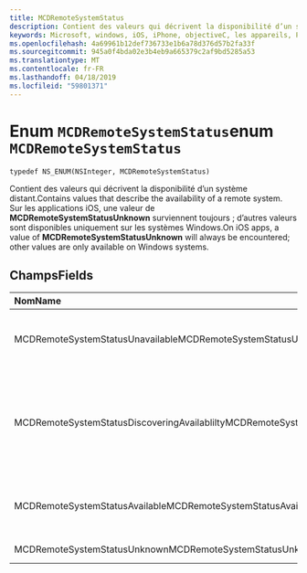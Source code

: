 ```yaml
---
title: MCDRemoteSystemStatus
description: Contient des valeurs qui décrivent la disponibilité d’un système distant.
keywords: Microsoft, windows, iOS, iPhone, objectiveC, les appareils, Project Rome connectés
ms.openlocfilehash: 4a69961b12def736733e1b6a78d376d57b2fa33f
ms.sourcegitcommit: 945a0f4bda02e3b4eb9a665379c2af9bd5285a53
ms.translationtype: MT
ms.contentlocale: fr-FR
ms.lasthandoff: 04/18/2019
ms.locfileid: "59801371"
---
```

# <a name="enum-mcdremotesystemstatus"></a><span data-ttu-id="62a0f-104">Enum `MCDRemoteSystemStatus`</span><span class="sxs-lookup"><span data-stu-id="62a0f-104">enum `MCDRemoteSystemStatus`</span></span> 

```
typedef NS_ENUM(NSInteger, MCDRemoteSystemStatus)
```  
<span data-ttu-id="62a0f-105">Contient des valeurs qui décrivent la disponibilité d’un système distant.</span><span class="sxs-lookup"><span data-stu-id="62a0f-105">Contains values that describe the availability of a remote system.</span></span> <span data-ttu-id="62a0f-106">Sur les applications iOS, une valeur de **MCDRemoteSystemStatusUnknown** surviennent toujours ; d’autres valeurs sont disponibles uniquement sur les systèmes Windows.</span><span class="sxs-lookup"><span data-stu-id="62a0f-106">On iOS apps, a value of **MCDRemoteSystemStatusUnknown** will always be encountered; other values are only available on Windows systems.</span></span>

## <a name="fields"></a><span data-ttu-id="62a0f-107">Champs</span><span class="sxs-lookup"><span data-stu-id="62a0f-107">Fields</span></span>

| <span data-ttu-id="62a0f-108">Nom</span><span class="sxs-lookup"><span data-stu-id="62a0f-108">Name</span></span>                              | <span data-ttu-id="62a0f-109">Value</span><span class="sxs-lookup"><span data-stu-id="62a0f-109">Value</span></span> | <span data-ttu-id="62a0f-110">Description</span><span class="sxs-lookup"><span data-stu-id="62a0f-110">Description</span></span>                    |
|:----------------------------------|:------|:-------------------------------|
| <span data-ttu-id="62a0f-111">MCDRemoteSystemStatusUnavailable</span><span class="sxs-lookup"><span data-stu-id="62a0f-111">MCDRemoteSystemStatusUnavailable</span></span> | <span data-ttu-id="62a0f-112">0</span><span class="sxs-lookup"><span data-stu-id="62a0f-112">0</span></span> | <span data-ttu-id="62a0f-113">Le système distant est signalé comme étant indisponible.</span><span class="sxs-lookup"><span data-stu-id="62a0f-113">The remote system is reported as unavailable.</span></span> |
| <span data-ttu-id="62a0f-114">MCDRemoteSystemStatusDiscoveringAvailablilty</span><span class="sxs-lookup"><span data-stu-id="62a0f-114">MCDRemoteSystemStatusDiscoveringAvailablilty</span></span> | <span data-ttu-id="62a0f-115">1</span><span class="sxs-lookup"><span data-stu-id="62a0f-115">1</span></span> | <span data-ttu-id="62a0f-116">L’état du système distant est déterminé (se produit pendant le processus de découverte).</span><span class="sxs-lookup"><span data-stu-id="62a0f-116">The status of the remote system is being determined (occurs during the discovery process).</span></span> |
| <span data-ttu-id="62a0f-117">MCDRemoteSystemStatusAvailable</span><span class="sxs-lookup"><span data-stu-id="62a0f-117">MCDRemoteSystemStatusAvailable</span></span> | <span data-ttu-id="62a0f-118">2</span><span class="sxs-lookup"><span data-stu-id="62a0f-118">2</span></span> | <span data-ttu-id="62a0f-119">Le système distant est signalé comme étant disponible.</span><span class="sxs-lookup"><span data-stu-id="62a0f-119">The remote system is reported as available.</span></span> |
| <span data-ttu-id="62a0f-120">MCDRemoteSystemStatusUnknown</span><span class="sxs-lookup"><span data-stu-id="62a0f-120">MCDRemoteSystemStatusUnknown</span></span> | <span data-ttu-id="62a0f-121">3</span><span class="sxs-lookup"><span data-stu-id="62a0f-121">3</span></span> | <span data-ttu-id="62a0f-122">L’état est inconnu.</span><span class="sxs-lookup"><span data-stu-id="62a0f-122">The status is unknown.</span></span> |
